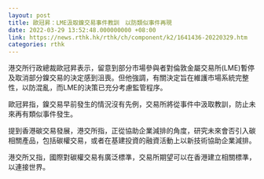 ```yaml
---
layout: post
title: 歐冠昇：LME汲取鎳交易事件教訓　以防類似事件再現
date: 2022-03-29 13:52:48.000000000 +08:00
link: https://news.rthk.hk/rthk/ch/component/k2/1641436-20220329.htm
categories: rthk
---
```


港交所行政總裁歐冠昇表示，留意到部分市場參與者對倫敦金屬交易所(LME)暫停及取消部分鎳交易的決定感到沮喪。但他強調，有關決定旨在維護市場系統完整性，以防混亂，而LME的決策已充分考慮監管程序。

歐冠昇指，鎳交易早前發生的情況沒有先例，交易所將從事件中汲取教訓，防止未來再有類似事件發生。

提到香港碳交易發展，港交所指，正從協助企業減排的角度，研究未來會否引入碳相關產品，包括碳權交易，或者在基建投資的融資活動上以新技術協助企業減排。

港交所又指，國際對碳權交易有廣泛標準，交易所期望可以在香港建立相關標準，以連接世界。
